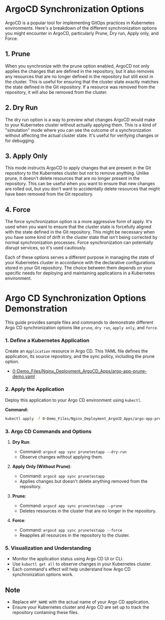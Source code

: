 
# ArgoCD Synchronization Options

ArgoCD is a popular tool for implementing GitOps practices in Kubernetes environments. Here's a breakdown of the different synchronization options you might encounter in ArgoCD, particularly Prune, Dry run, Apply only, and Force:

## 1. Prune
When you synchronize with the prune option enabled, ArgoCD not only applies the changes that are defined in the repository, but it also removes any resources that are no longer defined in the repository but still exist in the cluster. This is useful for ensuring that the cluster state exactly matches the state defined in the Git repository. If a resource was removed from the repository, it will also be removed from the cluster.

## 2. Dry Run
The dry run option is a way to preview what changes ArgoCD would make to your Kubernetes cluster without actually applying them. This is a kind of "simulation" mode where you can see the outcome of a synchronization without affecting the actual cluster state. It's useful for verifying changes or for debugging.

## 3. Apply Only
This mode instructs ArgoCD to apply changes that are present in the Git repository to the Kubernetes cluster but not to remove anything. Unlike prune, it doesn't delete resources that are no longer present in the repository. This can be useful when you want to ensure that new changes are rolled out, but you don't want to accidentally delete resources that might have been removed from the Git repository.

## 4. Force
The force synchronization option is a more aggressive form of apply. It's used when you want to ensure that the cluster state is forcefully aligned with the state defined in the Git repository. This might be necessary when you have some kind of drift in the cluster state that isn't being corrected by normal synchronization processes. Force synchronization can potentially disrupt services, so it's used cautiously.

Each of these options serves a different purpose in managing the state of your Kubernetes cluster in accordance with the declarative configurations stored in your Git repository. The choice between them depends on your specific needs for deploying and maintaining applications in a Kubernetes environment.




# Argo CD Synchronization Options Demonstration

This guide provides sample files and commands to demonstrate different Argo CD synchronization options like `prune`, `dry run`, `apply only`, and `force`.

### 1. Define a Kubernetes Application
Create an `Application` resource in Argo CD. This YAML file defines the application, its source repository, and the sync policy, including the prune option.

- [0-Demo_Files/Nginx_Deployment_ArgoCD_Apps/argo-app-prune-demo.yaml](https://github.com/SMACAcademy/ArgoCD-Complete-Master-Course/blob/main/0-Demo_Files/Nginx_Deployment_ArgoCD_Apps/argo-app-prune-demo.yaml)

### 2. Apply the Application
Deploy this application to your Argo CD environment using `kubectl`.

**Command:**
```bash
kubectl apply -f 0-Demo_Files/Nginx_Deployment_ArgoCD_Apps/argo-app-prune-demo.yaml
```


### 3. Argo CD Commands and Options

1. **Dry Run**:
   - Command: `argocd app sync prunetestapp --dry-run`
   - Observe changes without applying them.

2. **Apply Only (Without Prune)**:
   - Command: `argocd app sync prunetestapp`
   - Applies changes but doesn't delete anything removed from the repository.

3. **Prune**:
   - Command: `argocd app sync prunetestapp --prune`
   - Deletes resources in the cluster that are no longer in the repository.

4. **Force**:
   - Command: `argocd app sync prunetestapp --force`
   - Reapplies all resources in the repository to the cluster.

### 5. Visualization and Understanding

- Monitor the application status using Argo CD UI or CLI.
- Use `kubectl get all` to observe changes in your Kubernetes cluster.
- Each command's effect will help understand how Argo CD synchronization options work.

## Note

- Replace `APP_NAME` with the actual name of your Argo CD application.
- Ensure your Kubernetes cluster and Argo CD are set up to track the repository containing these files.
